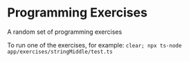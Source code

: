 # Programming Exercises

A random set of programming exercises

To run one of the exercises, for example: `clear; npx ts-node app/exercises/stringMiddle/test.ts`
